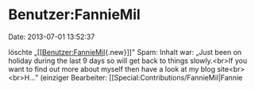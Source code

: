 Benutzer:FannieMil
==================

Date: 2013-07-01 13:52:37

löschte
„\[\[[Benutzer:FannieMil](http://www.yacy-websuche.de/wiki/index.php?title=Benutzer:FannieMil&action=edit&redlink=1 "Benutzer:FannieMil (Seite nicht vorhanden)"){.new}\]\]"
Spam: Inhalt war: „Just been on holiday during the last 9 days so will
get back to things slowly.\<br\>If you want to find out more about
myself then have a look at my blog site\<br\>\<br\>H..." (einziger
Bearbeiter: \[\[Special:Contributions/FannieMil\|Fannie
